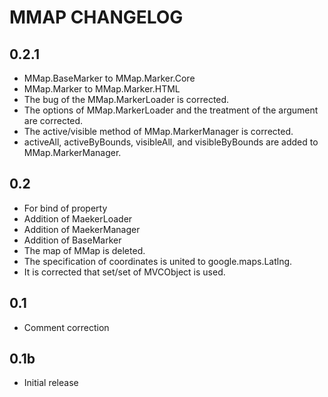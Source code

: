 
MMAP CHANGELOG
========================================

0.2.1
-------------------------------------------------------------------
* MMap.BaseMarker to MMap.Marker.Core
* MMap.Marker to MMap.Marker.HTML
* The bug of the MMap.MarkerLoader is corrected.
* The options of MMap.MarkerLoader and the treatment of the argument are corrected.
* The active/visible method of MMap.MarkerManager is corrected.
* activeAll, activeByBounds, visibleAll, and visibleByBounds are added to MMap.MarkerManager.

0.2
-------------------------------------------------------------------
* For bind of property
* Addition of MaekerLoader
* Addition of MaekerManager
* Addition of BaseMarker
* The map of MMap is deleted.
* The specification of coordinates is united to google.maps.Latlng.
* It is corrected that set/set of MVCObject is used.

0.1
-------------------------------------------------------------------
* Comment correction

0.1b
-------------------------------------------------------------------
* Initial release